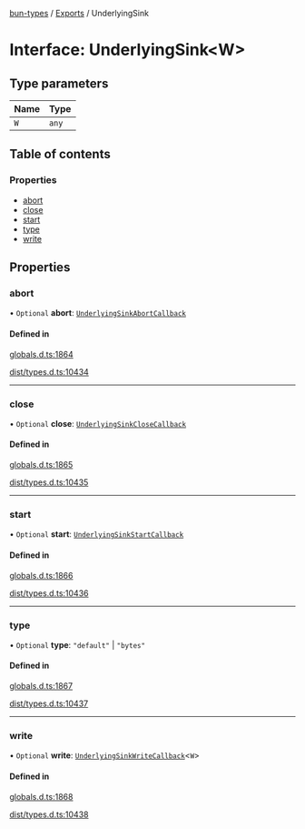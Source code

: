 [bun-types](../README.md) / [Exports](../modules.md) / UnderlyingSink

# Interface: UnderlyingSink<W\>

## Type parameters

| Name | Type |
| :------ | :------ |
| `W` | `any` |

## Table of contents

### Properties

- [abort](UnderlyingSink.md#abort)
- [close](UnderlyingSink.md#close)
- [start](UnderlyingSink.md#start)
- [type](UnderlyingSink.md#type)
- [write](UnderlyingSink.md#write)

## Properties

### abort

• `Optional` **abort**: [`UnderlyingSinkAbortCallback`](UnderlyingSinkAbortCallback.md)

#### Defined in

[globals.d.ts:1864](https://github.com/valgaze/bun-types/blob/5e53f27/globals.d.ts#L1864)

[dist/types.d.ts:10434](https://github.com/valgaze/bun-types/blob/5e53f27/dist/types.d.ts#L10434)

___

### close

• `Optional` **close**: [`UnderlyingSinkCloseCallback`](UnderlyingSinkCloseCallback.md)

#### Defined in

[globals.d.ts:1865](https://github.com/valgaze/bun-types/blob/5e53f27/globals.d.ts#L1865)

[dist/types.d.ts:10435](https://github.com/valgaze/bun-types/blob/5e53f27/dist/types.d.ts#L10435)

___

### start

• `Optional` **start**: [`UnderlyingSinkStartCallback`](UnderlyingSinkStartCallback.md)

#### Defined in

[globals.d.ts:1866](https://github.com/valgaze/bun-types/blob/5e53f27/globals.d.ts#L1866)

[dist/types.d.ts:10436](https://github.com/valgaze/bun-types/blob/5e53f27/dist/types.d.ts#L10436)

___

### type

• `Optional` **type**: ``"default"`` \| ``"bytes"``

#### Defined in

[globals.d.ts:1867](https://github.com/valgaze/bun-types/blob/5e53f27/globals.d.ts#L1867)

[dist/types.d.ts:10437](https://github.com/valgaze/bun-types/blob/5e53f27/dist/types.d.ts#L10437)

___

### write

• `Optional` **write**: [`UnderlyingSinkWriteCallback`](UnderlyingSinkWriteCallback.md)<`W`\>

#### Defined in

[globals.d.ts:1868](https://github.com/valgaze/bun-types/blob/5e53f27/globals.d.ts#L1868)

[dist/types.d.ts:10438](https://github.com/valgaze/bun-types/blob/5e53f27/dist/types.d.ts#L10438)
